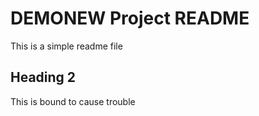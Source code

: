 # DEMONEW Project README

This is a simple readme file

## Heading 2

This is bound to cause trouble
